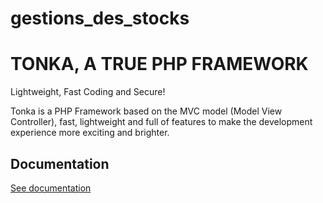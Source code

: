 # gestions_des_stocks

# TONKA, A TRUE PHP FRAMEWORK

Lightweight, Fast Coding and Secure!

Tonka is a PHP Framework based on the MVC model (Model View Controller), fast, lightweight and full of features to make the development experience more exciting and brighter.

## Documentation
[See documentation](https://clicalmani.github.io/tonka)

